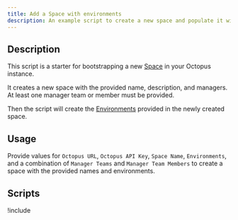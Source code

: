 ```yaml
---
title: Add a Space with environments
description: An example script to create a new space and populate it with some default environments.
---
```


## Description

This script is a starter for bootstrapping a new [Space](/docs/administration/spaces/index.md) in your Octopus instance.

It creates a new space with the provided name, description, and managers. At least one manager team or member must be provided.

Then the script will create the [Environments](/docs/infrastructure/environments/index.md) provided in the newly created space.

## Usage

Provide values for `Octopus URL`, `Octopus API Key`, `Space Name`, `Environments`, and a combination of `Manager Teams` and `Manager Team Members` to create a space with the provided names and environments.

## Scripts

!include <add-a-space-with-environments-scripts>
